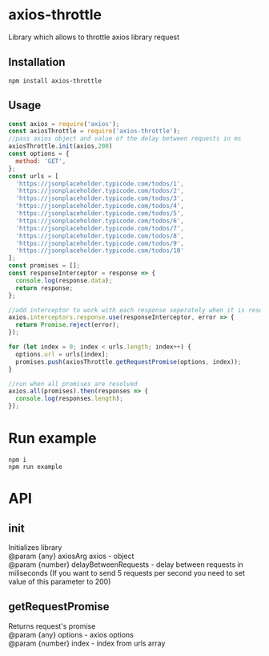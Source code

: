 # axios-throttle

Library which allows to throttle axios library request

## Installation

`npm install axios-throttle`

## Usage

```js
const axios = require('axios');
const axiosThrottle = require('axios-throttle'); 
//pass axios object and value of the delay between requests in ms
axiosThrottle.init(axios,200)
const options = {
  method: 'GET',
};
const urls = [
  'https://jsonplaceholder.typicode.com/todos/1',
  'https://jsonplaceholder.typicode.com/todos/2',
  'https://jsonplaceholder.typicode.com/todos/3',
  'https://jsonplaceholder.typicode.com/todos/4',
  'https://jsonplaceholder.typicode.com/todos/5',
  'https://jsonplaceholder.typicode.com/todos/6',
  'https://jsonplaceholder.typicode.com/todos/7',
  'https://jsonplaceholder.typicode.com/todos/8',
  'https://jsonplaceholder.typicode.com/todos/9',
  'https://jsonplaceholder.typicode.com/todos/10'
];
const promises = [];
const responseInterceptor = response => {
  console.log(response.data);
  return response;
};

//add interceptor to work with each response seperately when it is resolved
axios.interceptors.response.use(responseInterceptor, error => {
  return Promise.reject(error);
});

for (let index = 0; index < urls.length; index++) {
  options.url = urls[index];
  promises.push(axiosThrottle.getRequestPromise(options, index));
}

//run when all promises are resolved
axios.all(promises).then(responses => {
  console.log(responses.length);
});
```

# Run example

`npm i`  
`npm run example`

# API

## init

Initializes library  
@param {any} axiosArg axios - object  
@param {number} delayBetweenRequests - delay between requests in miliseconds (If you want to send 5 requests per second you need to set value of this parameter to 200)  

## getRequestPromise  

Returns request's promise  
@param {any} options - axios options    
@param {number} index - index from urls array
